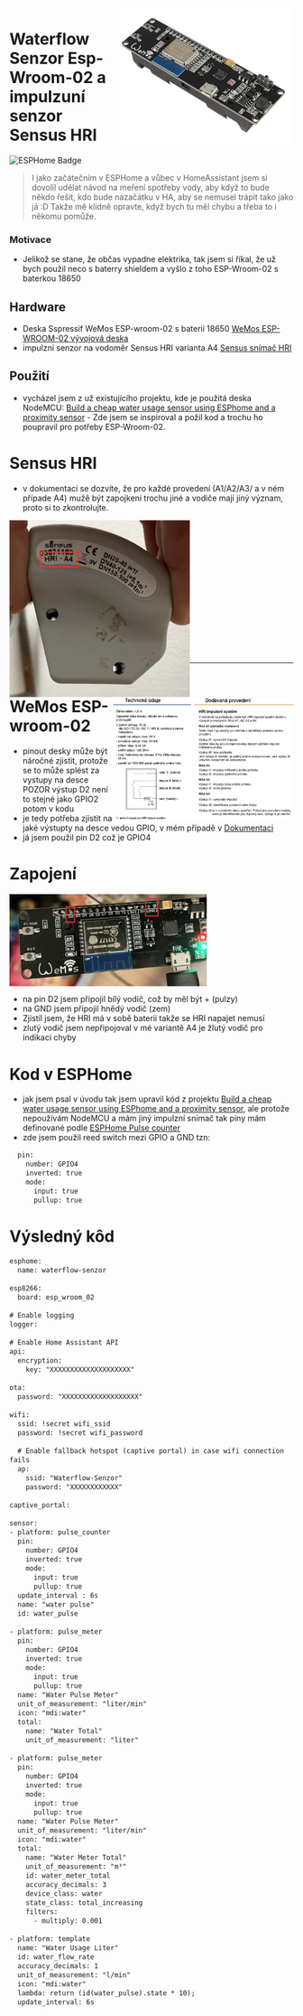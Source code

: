 <img src="img/esp-wroom-02.jpg" align="right" width="320" alt="esp-wroom-02"/>

# Waterflow Senzor Esp-Wroom-02 a impulzuní senzor Sensus HRI
![ESPHome Badge](https://img.shields.io/badge/ESPHome-000?logo=esphome&logoColor=fff&style=for-the-badge)

> I jako začátečním v ESPHome a vůbec v HomeAssistant jsem si dovolil udělat návod na meření spotřeby vody, aby když to bude někdo řešit, kdo bude nazačátku v HA, aby se nemusel trápit tako jako já :D Takže mě klidně opravte, když bych tu měl chybu a třeba to i někomu pomůže.

### Motivace

- Jelikož se stane, že občas vypadne elektrika, tak jsem si říkal, že už bych použil neco s baterry shieldem a vyšlo z toho ESP-Wroom-02 s baterkou 18650

## Hardware
 
- Deska Sspressif WeMos ESP-wroom-02 s baterií 18650 [WeMos ESP-WROOM-02 vývojová deska](https://www.laskakit.cz/wemos-esp-wroom-02-vyvojova-deska/)
- impulzní senzor na vodoměr Sensus HRI varianta A4 [Sensus snímač HRI](https://www.kapka-vodomery.cz/download/vodomery/prislusenstvi/sensus-snimac-hri.pdf)

## Použití

- vycházel jsem z už existujícího projektu, kde je použitá deska NodeMCU: [Build a cheap water usage sensor using ESPhome and a proximity sensor](https://www.pieterbrinkman.com/2022/02/02/build-a-cheap-water-usage-sensor-using-esphome-home-assistant-and-a-proximity-sensor/?fbclid=IwAR31Jy8ggQwYve9YchUbq6ylLgxr2Dd_sI1BzMqI2mSxeaGAOkKCJtEPZPA) - Zde jsem se inspiroval a požil kod a trochu ho poupravil pro potřeby ESP-Wroom-02.

# Sensus HRI
- v dokumentaci se dozvíte, že pro každé provedení (A1/A2/A3/ a v ném případe A4) mužě být zapojkení trochu jiné a vodiče mají jiný význam, proto si to zkontrolujte.

<img src="img/hri_A4.png" align="left" width="320" alt="hri_A4"/>
<img src="img/hri_technicke_udaje.png" align="right" width="320" alt="hri_technicke_udaje"/>

<br/><br/><br/><br/><br/><br/><br/><br/><br/><br/><br/><br/><br/><br/>

___

# WeMos ESP-wroom-02
- pinout desky může být náročné zjistit, protože se to může splést za vystupy na desce POZOR výstup D2 není to stejné jako GPIO2 potom v kodu
- je tedy potřeba zjistit na jaké výstupty na desce vedou GPIO, v mém případě v [Dokumentaci](https://www.studiopieters.nl/esp8266-esp-wroom-02-with-18650-battery/?fbclid=IwAR3pYxmAYj-FDfEqrm_vUxPI422bKUUkJtDhnZe3pk4s2nu2D7qoiI4uFco)
- já jsem použil pin D2 což je GPIO4

# Zapojení

<img src="img/zapojeni.png" align="center" width="350" alt="zapojeni"/>
<br/>

- na pin D2 jsem připojil bílý vodič, což by měl být + (pulzy)
- na GND jsem připojil hnědý vodič (zem)
- Zjistíl jsem, že HRI má v sobě baterii takže se HRI napajet nemusí
- zlutý vodič jsem nepřipojoval v mé variantě A4 je žlutý vodič pro indikaci chyby

# Kod v ESPHome

- jak jsem psal v úvodu tak jsem upravil kód z projektu [Build a cheap water usage sensor using ESPhome and a proximity sensor](https://www.pieterbrinkman.com/2022/02/02/build-a-cheap-water-usage-sensor-using-esphome-home-assistant-and-a-proximity-sensor/?fbclid=IwAR31Jy8ggQwYve9YchUbq6ylLgxr2Dd_sI1BzMqI2mSxeaGAOkKCJtEPZPA), ale protože nepoužívám NodeMCU a mám jiný impulzní snímač tak piny mám definované podle [ESPHome Pulse counter](https://esphome.io/components/sensor/pulse_counter.html#wiring)
- zde jsem použil reed switch mezi GPIO a GND tzn:

```
  pin:
    number: GPIO4
    inverted: true
    mode:
      input: true
      pullup: true
```

# Výsledný kôd

```
esphome:
  name: waterflow-senzor

esp8266:
  board: esp_wroom_02

# Enable logging
logger:

# Enable Home Assistant API
api:
  encryption:
    key: "XXXXXXXXXXXXXXXXXXXX"

ota:
  password: "XXXXXXXXXXXXXXXXXXX"

wifi:
  ssid: !secret wifi_ssid
  password: !secret wifi_password

  # Enable fallback hotspot (captive portal) in case wifi connection fails
  ap:
    ssid: "Waterflow-Senzor"
    password: "XXXXXXXXXXXX"

captive_portal:

sensor:
- platform: pulse_counter
  pin:
    number: GPIO4
    inverted: true
    mode:
      input: true
      pullup: true
  update_interval : 6s
  name: "water pulse"
  id: water_pulse

- platform: pulse_meter
  pin:
    number: GPIO4
    inverted: true
    mode:
      input: true
      pullup: true
  name: "Water Pulse Meter"
  unit_of_measurement: "liter/min"
  icon: "mdi:water"
  total:
    name: "Water Total"
    unit_of_measurement: "liter"

- platform: pulse_meter
  pin:
    number: GPIO4
    inverted: true
    mode:
      input: true
      pullup: true
  name: "Water Pulse Meter"
  unit_of_measurement: "liter/min"
  icon: "mdi:water"
  total:
    name: "Water Meter Total"
    unit_of_measurement: "m³"
    id: water_meter_total
    accuracy_decimals: 3
    device_class: water
    state_class: total_increasing
    filters:
      - multiply: 0.001

- platform: template
  name: "Water Usage Liter"
  id: water_flow_rate
  accuracy_decimals: 1
  unit_of_measurement: "l/min"
  icon: "mdi:water"
  lambda: return (id(water_pulse).state * 10);
  update_interval: 6s

```




